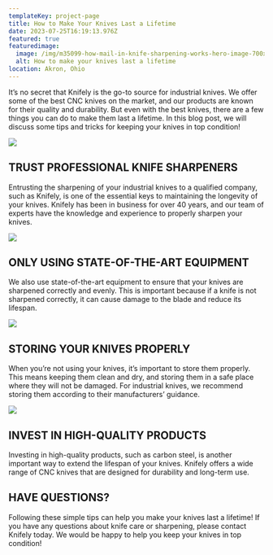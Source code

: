 ```yaml
---
templateKey: project-page
title: How to Make Your Knives Last a Lifetime
date: 2023-07-25T16:19:13.976Z
featured: true
featuredimage:
  image: /img/m35099-how-mail-in-knife-sharpening-works-hero-image-700x365.jpg
  alt: How to make your knives last a lifetime
location: Akron, Ohio
---
```

It’s no secret that Knifely is the go-to source for industrial knives. We offer some of the best CNC knives on the market, and our products are known for their quality and durability. But even with the best knives, there are a few things you can do to make them last a lifetime. In this blog post, we will discuss some tips and tricks for keeping your knives in top condition!

![](http://xb1.342.myftpupload.com/wp-content/uploads/2022/05/M35099-OVS-Knife-Blitz-Image-4-300x300.png)

## TRUST PROFESSIONAL KNIFE SHARPENERS

Entrusting the sharpening of your industrial knives to a qualified company, such as Knifely, is one of the essential keys to maintaining the longevity of your knives. Knifely has been in business for over 40 years, and our team of experts have the knowledge and experience to properly sharpen your knives.

![](http://xb1.342.myftpupload.com/wp-content/uploads/2022/05/M35099-OVS-Knife-Blitz-Image-6-300x300.png)

## ONLY USING STATE-OF-THE-ART EQUIPMENT

We also use state-of-the-art equipment to ensure that your knives are sharpened correctly and evenly. This is important because if a knife is not sharpened correctly, it can cause damage to the blade and reduce its lifespan.

![](http://xb1.342.myftpupload.com/wp-content/uploads/2022/05/M35099-OVS-Knife-Blitz-Image-7-300x300.png)

## STORING YOUR KNIVES PROPERLY

When you’re not using your knives, it’s important to store them properly. This means keeping them clean and dry, and storing them in a safe place where they will not be damaged. For industrial knives, we recommend storing them according to their manufacturers’ guidance.

![](http://xb1.342.myftpupload.com/wp-content/uploads/2022/05/M35099-OVS-Knife-Blitz-Image-1-300x300.png)

## INVEST IN HIGH-QUALITY PRODUCTS

Investing in high-quality products, such as carbon steel, is another important way to extend the lifespan of your knives. Knifely offers a wide range of CNC knives that are designed for durability and long-term use.

## **HAVE QUESTIONS?**

Following these simple tips can help you make your knives last a lifetime! If you have any questions about knife care or sharpening, please contact Knifely today. We would be happy to help you keep your knives in top condition!